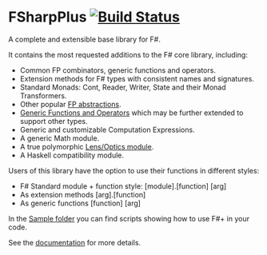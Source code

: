 FSharpPlus [![Build Status](https://api.travis-ci.org/gusty/FSharpPlus.svg?branch=master)](https://travis-ci.org/gusty/FSharpPlus)
==========

A complete and extensible base library for F#.

It contains the most requested additions to the F# core library, including:

 - Common FP combinators, generic functions and operators.
 - Extension methods for F# types with consistent names and signatures.
 - Standard Monads: Cont, Reader, Writer, State and their Monad Transformers.
 - Other popular [FP abstractions](//gusty.github.io/FSharpPlus/abstractions.html).
 - [Generic Functions and Operators](//gusty.github.io/FSharpPlus/reference/fsharpplus-operators.html) which may be further extended to support other types.
 - Generic and customizable Computation Expressions.
 - A generic Math module.
 - A true polymorphic [Lens/Optics module](//gusty.github.io/FSharpPlus/tutorial.html#Lens).
 - A Haskell compatibility module.

Users of this library have the option to use their functions in different styles:
 - F# Standard module + function style: [module].[function] [arg]
 - As extension methods [arg].[function]
 - As generic functions [function] [arg]

In the [Sample folder](//github.com/gusty/FSharpPlus/tree/master/src/FSharpPlus/Samples) you can find scripts showing how to use F#+ in your code.

See the [documentation](//gusty.github.io/FSharpPlus) for more details.
